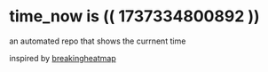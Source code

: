 # time_now is (( 1737334800892 ))

an automated repo that shows the currnent time

inspired by [breakingheatmap](https://github.com/breakingheatmap/breakingheatmap)
